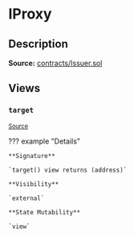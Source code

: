# IProxy

## Description

**Source:** [contracts/Issuer.sol](https://github.com/Synthetixio/synthetix/tree/v2.82.1/contracts/Issuer.sol)

## Views

### `target`

<sub>[Source](https://github.com/Synthetixio/synthetix/tree/v2.82.1/contracts/Issuer.sol#L31)</sub>

??? example "Details"

    **Signature**

    `target() view returns (address)`

    **Visibility**

    `external`

    **State Mutability**

    `view`
